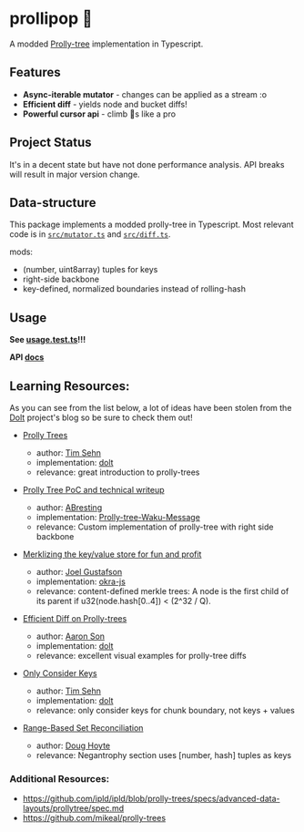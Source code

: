 # prollipop 🍭

A modded [Prolly-tree](https://www.dolthub.com/blog/2024-03-03-prolly-trees/) implementation in Typescript.

## Features

- **Async-iterable mutator** - changes can be applied as a stream :o
- **Efficient diff** - yields node and bucket diffs!
- **Powerful cursor api** - climb 🌳s like a pro

## Project Status

It's in a decent state but have not done performance analysis. API breaks will result in major version change.

## Data-structure

This package implements a modded prolly-tree in Typescript. Most relevant code is in [`src/mutator.ts`](https://github.com/tabcat/prollipop/blob/master/src/mutator.ts) and [`src/diff.ts`](https://github.com/tabcat/prollipop/blob/master/src/diff.ts).

mods:

- (number, uint8array) tuples for keys
- right-side backbone
- key-defined, normalized boundaries instead of rolling-hash

## Usage

**See [usage.test.ts](https://github.com/tabcat/prollipop/blob/master/test/usage.test.ts)!!!**

**API [docs](https://tabcat.github.io/prollipop/)**

## Learning Resources:

As you can see from the list below, a lot of ideas have been stolen from the [Dolt](https://www.dolthub.com/) project's blog so be sure to check them out!

- [Prolly Trees](https://www.dolthub.com/blog/2024-03-03-prolly-trees/)
  - author: [Tim Sehn](https://github.com/timsehn)
  - implementation: [dolt](https://github.com/dolthub/dolt)
  - relevance: great introduction to prolly-trees

- [Prolly Tree PoC and technical writeup](https://github.com/waku-org/research/issues/78)
  - author: [ABresting](https://github.com/ABresting)
  - implementation: [Prolly-tree-Waku-Message](https://github.com/ABresting/Prolly-Tree-Waku-Message)
  - relevance: Custom implementation of prolly-tree with right side backbone

- [Merklizing the key/value store for fun and profit](https://joelgustafson.com/posts/2023-05-04/merklizing-the-key-value-store-for-fun-and-profit)
  - author: [Joel Gustafson](https://joelgustafson.com/)
  - implementation: [okra-js](https://github.com/canvasxyz/okra-js/tree/main/packages/okra)
  - relevance: content-defined merkle trees: A node is the first child of its parent if u32(node.hash[0..4]) < (2^32 / Q).

- [Efficient Diff on Prolly-trees](https://www.dolthub.com/blog/2020-06-16-efficient-diff-on-prolly-trees/)
  - author: [Aaron Son](https://github.com/reltuk)
  - implementation: [dolt](https://github.com/dolthub/dolt)
  - relevance: excellent visual examples for prolly-tree diffs

- [Only Consider Keys](https://docs.dolthub.com/architecture/storage-engine/prolly-tree#only-consider-keys)
  - author: [Tim Sehn](https://github.com/timsehn)
  - implementation: [dolt](https://github.com/dolthub/dolt)
  - relevance: only consider keys for chunk boundary, not keys + values

- [Range-Based Set Reconciliation](https://logperiodic.com/rbsr.html)
  - author: [Doug Hoyte](https://hoytech.com/about)
  - relevance: Negantrophy section uses [number, hash] tuples as keys

### Additional Resources:

- https://github.com/ipld/ipld/blob/prolly-trees/specs/advanced-data-layouts/prollytree/spec.md
- https://github.com/mikeal/prolly-trees


